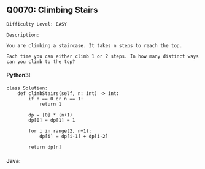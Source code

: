 ## Q0070: Climbing Stairs

```
Difficulty Level: EASY
```

```
Description:

You are climbing a staircase. It takes n steps to reach the top.

Each time you can either climb 1 or 2 steps. In how many distinct ways can you climb to the top?
```

#### Python3:

```
class Solution:
    def climbStairs(self, n: int) -> int:
        if n == 0 or n == 1:
            return 1

        dp = [0] * (n+1)
        dp[0] = dp[1] = 1
        
        for i in range(2, n+1):
            dp[i] = dp[i-1] + dp[i-2]

        return dp[n]
```

#### Java:

```

```